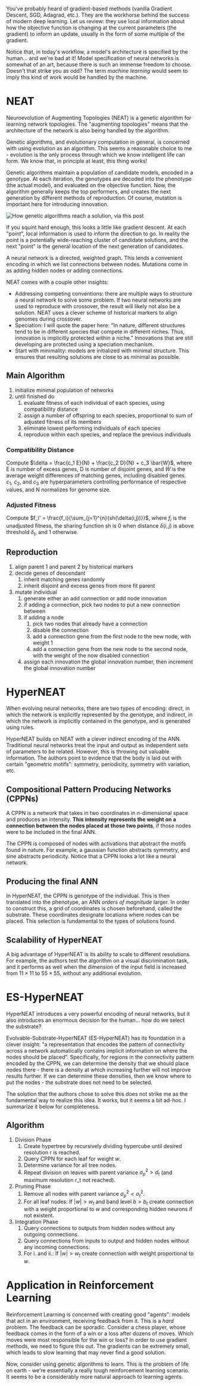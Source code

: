 You've probably heard of gradient-based methods (vanilla Gradient Descent, SGD, Adagrad, etc.). They are the workhorse 
behind the success of modern deep learning. Let us review: they use local information about how the objective function 
is changing at the current parameters (the gradient) to inform an update, usually in the form of some multiple of the 
gradient.

Notice that, in today's workflow, a model's architecture is specified by the human... and we're bad at it! Model 
specification of neural networks is somewhat of an art, because there is such an immense freedom to choose. Doesn't that 
strike you as odd? The term *machine learning* would seem to imply this kind of work would be handled by the machine.


# NEAT
Neuroevolution of Augmenting Topologies (NEAT) is a genetic algorithm for learning network topologies. The "augmenting 
topologies" means that the architecture of the network is also being handled by the algorithm. 

Genetic algorithms, and evolutionary computation in general, is concerned with using evolution as an algorithm. This 
seems a reasonable choice to me - evolution is the only process through which we know intelligent life can form. We
know that, in principle at least, this thing works!

Genetic algorithms maintain a population of candidate models, encoded in a genotype. At each iteration, the genotypes
are decoded into the phenotype (the actual model), and evaluated on the objective function. Now, the algorithm generally
keeps the top performers, and creates the next generation by different methods of reproduction. Of course, mutation is 
important here for introducing innovation.

![How genetic algorithms reach a solution, via [this post](http://blog.otoro.net/2017/10/29/visual-evolution-strategies/)](genetic_evolution.gif)

If you squint hard enough, this looks a little like gradient descent. At each "point", local information is used to 
inform the direction to go. In reality the point is a potentially wide-reaching cluster of candidate solutions, and the
next "point" is the general location of the next generation of candidates.

A neural network is a directed, weighted graph. This lends a convenient encoding in which we list connections between
nodes. Mutations come in as adding hidden nodes or adding connections. 

NEAT comes with a couple other insights:

- Addressing competing conventions: there are multiple ways to structure a neural network to solve some problem. If two 
  neural networks are used to reproduce with crossover, the result will likely not also be a solution. NEAT uses a 
  clever scheme of historical markers to align genomes during crossover.
- Speciation: I will quote the paper here: "In nature, different structures tend to be in different species that compete 
  in different niches. Thus, innovation is implicitly protected within a niche." Innovations that are still developing
  are protected using a speciation mechanism.
- Start with minimality: models are initialized with minimal structure. This ensures that resulting solutions are close
  to as minimal as possible.

## Main Algorithm
1. initialize minimal population of networks
2. until finished do
    1. evaluate fitness of each individual of each species, using compatibility distance
    2. assign a number of offspring to each species, proportional to sum of adjusted fitness of its members
    3. eliminate lowest performing individuals of each species
    4. reproduce within each species, and replace the previous individuals
    
### Compatibility Distance
Compute $\delta = \frac{c_1 E}{N} + \frac{c_2 D}{N} + c_3 \bar{W}$, where E is number of excess genes, D is number of 
disjoint genes, and $\bar{W}$ is the average weight differences of matching genes, including disabled genes. $c_1$, 
$c_2$, and $c_3$ are hyperparameters controlling performance of respective values, and N normalizes for genome size.

### Adjusted Fitness
Compute $f_i' = \frac{f_i}{\sum_{j=1}^{n}{sh(\delta(i,j))}}$, where $f_i$ is the unadjusted fitness, the sharing function 
sh is 0 when distance $\delta(i,j)$ is above threshold $\delta_t$, and 1 otherwise. 
    
## Reproduction
1. align parent 1 and parent 2 by historical markers
2. decide genes of descendant
    1. inherit matching genes randomly
    2. inherit disjoint and excess genes from more fit parent
3. mutate individual
    1. generate either an add connection or add node innovation
    2. if adding a connection, pick two nodes to put a new connection between
    3. if adding a node
        1. pick two nodes that already have a connection
        2. disable the connection
        3. add a connection gene from the first node to the new node, with weight 1
        4. add a connection gene from the new node to the second node, with the weight of the now disabled connection
    4. assign each innovation the global innovation number, then increment the global innovation number
    
    
# HyperNEAT
When evolving neural networks, there are two types of encoding: direct, in which the network is explicitly represented
by the genotype, and indirect, in which the network is implicitly contained in the genotype, and is generated using 
rules.

HyperNEAT builds on NEAT with a clever indirect encoding of the ANN. Traditional neural networks treat the input
and output as independent sets of parameters to be related. However, this is throwing out valuable information. The 
authors point to evidence that the body is laid out with certain "geometric motifs": symmetry, periodicity, symmetry 
with variation, etc. 

## Compositional Pattern Producing Networks (CPPNs)
A CPPN is a network that takes in two coordinates in $n$-dimensional space and produces an intensity. **This intensity 
represents the weight on a connection between the nodes placed at those two points**, if those nodes were to be included 
in the final ANN. 

The CPPN is composed of nodes with activations that abstract the motifs found in nature. For example, a gaussian 
function abstracts symmetry, and sine abstracts periodicity. Notice that a CPPN looks a lot like a neural network.

## Producing the final ANN
In HyperNEAT, the CPPN is genotype of the individual. This is then translated into the phenotype, an ANN *orders of 
magnitude* larger. In order to construct this, a grid of coordinates is chosen beforehand, called the substrate. These 
coordinates designate locations where nodes can be placed. This selection is fundamental to the types of solutions 
found. 

## Scalability of HyperNEAT
A big advantage of HyperNEAT is its ability to scale to different resolutions. For example, the authors test the 
algorithm on a visual discrimination task, and it performs as well when the dimension of the input field is increased 
from $11\times 11$ to $55\times 55$, without any additional evolution.

# ES-HyperNEAT
HyperNEAT introduces a very powerful encoding of neural networks, but it also introduces an enormous decision for the 
human... how do we select the substrate? 

Evolvable-Substrate-HyperNEAT (ES-HyperNEAT) has its foundation in a clever insight: "a  representation that encodes the 
pattern of connectivity across a network automatically contains implicit information on where the nodes should be 
placed". Specifically, for regions in the connectivity pattern encoded by the CPPN, we can determine the density that
we should place nodes there - there is a density at which increasing further will not improve results further. If we
can determine these densities, then we know where to put the nodes - the substrate does not need to be selected. 

The solution that the authors chose to solve this does not strike me as the fundamental way to realize this idea. It
works, but it seems a bit ad-hoc. I summarize it below for completeness.

## Algorithm
1. Division Phase
    1. Create hypertree  by recursively dividing hypercube until desired resolution r is reached.
    2. Query CPPN for each leaf for weight $w$.
    3. Determine variance for all tree nodes.
    4. Repeat division on leaves with parent variance $\sigma_p^2 > d_t$ (and maximum resolution r_t not reached).
2. Pruning Phase
    1. Remove all nodes with parent variance $\sigma_p^2 < \sigma_t^2$.
    2. For all leaf nodes: If $|w| > w_t$ and band level $b > b_t$ create connection with a weight proportional to $w$ 
    and corresponding hidden neurons if not existent.
3. Integration Phase
    1. Query connections to outputs from hidden nodes without any outgoing connections.
    2. Query connections from inputs to output and hidden nodes without any incoming connections.
    3. For i. and ii.: If $|w| > w_t$ create connection with weight proportional to $w$.


# Application in Reinforcement Learning
Reinforcement Learning is concerned with creating good "agents": models that act in an environment, receiving feedback
from it. This is a *hard* problem. The feedback can be sporadic. Consider a chess player, whose feedback comes in the 
form of a win or a loss after dozens of moves. Which moves were most responsible for the win or loss? In order to use 
gradient methods, we need to figure this out. The gradients can be extremely small, which leads to slow learning that
may never find a good solution.

Now, consider using genetic algorithms to learn. This is the problem of life on earth - we're essentially a really
tough reinforcement learning scenario. It seems to be a considerably more natural approach to learning agents. 
